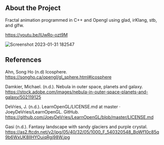 ## About the Project

Fractal animation programmed in C++ and Opengl using glad, irKlang, stb, and glfw. 

https://youtu.be/IUwRo-ozt9M

![Screenshot 2023-01-31 182547](https://user-images.githubusercontent.com/110789514/216044820-3bd3033f-c45e-4bf2-8efe-f7e835b7b861.png)

## References

Ahn, Song Ho (n.d) Icosphere. https://songho.ca/opengl/gl_sphere.html#icosphere

Damkier, Michael. (n.d.). Nebula in outer space, planets and galaxy. https://stock.adobe.com/images/nebula-in-outer-space-planets-and-galaxy/502119125

DeVries, J. (n.d.). LearnOpenGL/LICENSE.md at master · JoeyDeVries/LearnOpenGL. GitHub. https://github.com/JoeyDeVries/LearnOpenGL/blob/master/LICENSE.md

Gasi (n.d.). Fantasy landscape with sandy glaciers and purple crystal. https://as2.ftcdn.net/v2/jpg/05/40/32/05/1000_F_540320548_BoWf10c85q9b6WxUK8IIHYOuiqRgj98W.jpg


